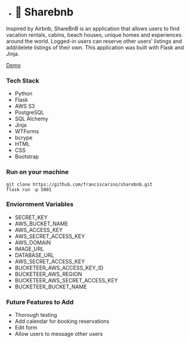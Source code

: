 * # 📍 Sharebnb

Inspired by Airbnb, ShareBnB is an application that allows users to find vacation rentals, cabins, beach houses, unique homes and experiences around the world. Logged-in users can reserve other users' listings and add/delete listings of their own. This application was built with Flask and Jinja. 

[Demo](https://fc-sharebnb.herokuapp.com/listings)

### Tech Stack
- Python
- Flask
- AWS S3
- PostgreSQL
- SQL Alchemy
- Jinja 
- WTForms
- bcrype
- HTML
- CSS
- Bootstrap

### Run on your machine

```
git clone https://github.com/franciscarino/sharebnb.git
flask run -p 5001
```

### Enviornment Variables
* SECRET_KEY
* AWS_BUCKET_NAME
* AWS_ACCESS_KEY
* AWS_SECRET_ACCESS_KEY
* AWS_DOMAIN
* IMAGE_URL
* DATABASE_URL
* AWS_SECRET_ACCESS_KEY
* BUCKETEER_AWS_ACCESS_KEY_ID
* BUCKETEER_AWS_REGION
* BUCKETEER_AWS_SECRET_ACCESS_KEY
* BUCKETEER_BUCKET_NAME


### Future Features to Add

* Thorough testing
* Add calendar for booking reservations
* Edit form
* Allow users to message other users

